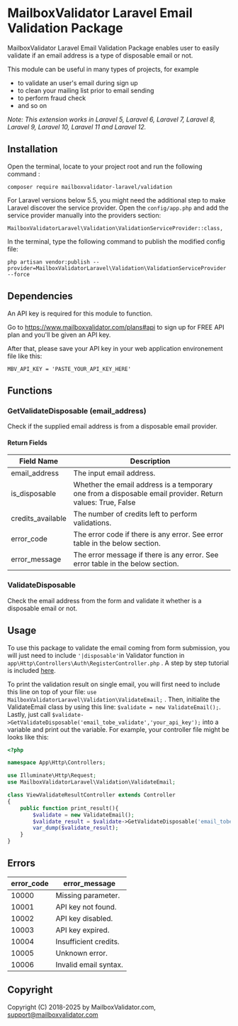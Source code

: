 # MailboxValidator Laravel Email Validation Package

MailboxValidator Laravel Email Validation Package enables user to easily validate if an email address is a type of disposable email or not.

This module can be useful in many types of projects, for example

 - to validate an user's email during sign up
 - to clean your mailing list prior to email sending
 - to perform fraud check
 - and so on

*Note: This extension works in Laravel 5, Laravel 6, Laravel 7, Laravel 8, Laravel 9, Laravel 10, Laravel 11 and Laravel 12.*

## Installation

Open the terminal, locate to your project root and run the following command :

```console
composer require mailboxvalidator-laravel/validation
```



For Laravel versions below 5.5, you might need the additional step to make Laravel 
discover the service provider. Open the `config/app.php` and add the 
service provider manually into the providers section: 

``MailboxValidatorLaravel\Validation\ValidationServiceProvider::class,``

In the terminal, type the following command to publish the modified config file:

```console
php artisan vendor:publish --provider=MailboxValidatorLaravel\Validation\ValidationServiceProvider --force
```



## Dependencies

An API key is required for this module to function.

Go to https://www.mailboxvalidator.com/plans#api to sign up for FREE API plan and you'll be given an API key.

After that, please save your API key in your web application environement file like this:

```
MBV_API_KEY = 'PASTE_YOUR_API_KEY_HERE'
```

## Functions

### GetValidateDisposable (email_address)

Check if the supplied email address is from a disposable email provider.

#### Return Fields

| Field Name        | Description                                                  |
| ----------------- | ------------------------------------------------------------ |
| email_address     | The input email address.                                     |
| is_disposable     | Whether the email address is a temporary one from a disposable email provider. Return values: True, False |
| credits_available | The number of credits left to perform validations.           |
| error_code        | The error code if there is any error. See error table in the below section. |
| error_message     | The error message if there is any error. See error table in the below section. |

### ValidateDisposable

Check the email address from the form and validate it whether is a disposable email or not.

## Usage

To use this package to validate the email coming from form submission, you will just need to include `'|disposable'`in Validator function in `app\Http\Controllers\Auth\RegisterController.php` . A step by step tutorial is included [here](https://www.mailboxvalidator.com/resources/articles/how-to-use-mailboxvalidator-laravel-email-validation-package-to-validate-email-during-registration/). 

To print the validation result on single email, you will first need to include this line on top of your file: `use MailboxValidatorLaravel\Validation\ValidateEmail;` . Then, initialite the ValidateEmail class by using this line: `$validate = new ValidateEmail();`. Lastly, just call `$validate->GetValidateDisposable('email_tobe_validate','your_api_key');`  into a variable and print out the variable. For example, your controller file might be looks like this:

```php
<?php

namespace App\Http\Controllers;

use Illuminate\Http\Request;
use MailboxValidatorLaravel\Validation\ValidateEmail;

class ViewValidateResultController extends Controller
{
	public function print_result(){
		$validate = new ValidateEmail();
		$validate_result = $validate->GetValidateDisposable('email_tobe_validate','your_api_key');
		var_dump($validate_result);
	}
}


```

## Errors

| error_code   | error_message         |
| ----------   | --------------------- |
| 10000        | Missing parameter.    |
| 10001        | API key not found.    |
| 10002        | API key disabled.     |
| 10003        | API key expired.      |
| 10004        | Insufficient credits. |
| 10005        | Unknown error.        |
| 10006        | Invalid email syntax. |



## Copyright

Copyright (C) 2018-2025 by MailboxValidator.com, support@mailboxvalidator.com